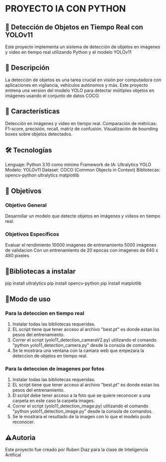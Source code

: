 # PROYECTO IA CON PYTHON

## 🧠 Detección de Objetos en Tiempo Real con YOLOv11 

Este proyecto implementa un sistema de detección de objetos en imágenes y video en tiempo real utilizando Python y el modelo YOLOv11


## 📸 Descripción

La detección de objetos es una tarea crucial en visión por computadora con aplicaciones en vigilancia, vehículos autónomos y más. Este proyecto entrena una version del modelo YOLO para detectar múltiples objetos en imágenes usando el conjunto de datos COCO.


## 🚀 Características

Detección en imágenes y video en tiempo real.
Comparación de métricas: F1-score, precisión, recall, matriz de confusión.
Visualización de bounding boxes sobre objetos detectados.


## 🛠 Tecnologías

Lenguaje: Python 3.10 como minimo
Framework de IA: Ultralytics YOLO
Modelo: YOLOv11
Dataset: COCO (Common Objects in Context)
Bibliotecas:
opencv-python
ultralytics
matplotlib


## 🎯 Objetivos

### Objetivo General
Desarrollar un modelo que detecte objetos en imágenes y videos en tiempo real.

### Objetivos Específicos
Evaluar el rendimiento 10000 imágenes de entrenamiento 5000 imágenes de validacion 
Con un entrenamiento de 20 epocas con imagenes de 640 x 480 pixeles


## 📄Bibliotecas a instalar

pip install ultralytics
pip install opencv-python
pip install matplotlib


## 📌Modo de uso 

### Para la deteccion en tiempo real
1. Instalar todas las bibliotecas requeridas.
2. EL script tiene que tener acceso al archivo "best.pt" es donde estan los pesos del entrenamiento.
3. Correr el script (yolo11_detection_cameraV2.py) utilizando el comando "python yolo11_detection_camera.py" desde la consola de comandos.
4. Se le mostrara una ventana con la camara web que empezara la deteccion de objetos en tiempo real.

### Para la deteccion de imagenes por fotos
1. Instalar todas las bibliotecas requeridas.
2. EL script tiene que tener acceso al archivo "best.pt" es donde estan los pesos del entrenamiento.
3. El script debe tener acceso a la foto que se quiere reconocer a una carpeta en este caso la carpeta images.
4. Correr el script (yolo11_detection_image.py) utilizando el comando "python yolo11_detection_image.py" desde la consola de comandos.
5. Se le mostrara el resultado de la imagen con lo que el modelo pudo reconocer.


## ⚠️Autoria

Este proyecto fue creado por Ruben Diaz para la clase de Inteligencia Artifical 
